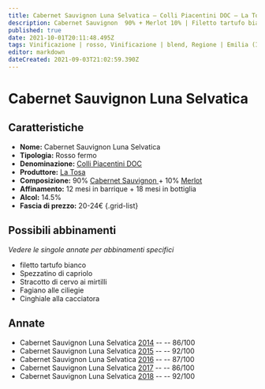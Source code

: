 ```yaml
---
title: Cabernet Sauvignon Luna Selvatica – Colli Piacentini DOC – La Tosa – Emilia (IT) – 20-24€ – 3★-5★
description: Cabernet Sauvignon  90% + Merlot 10% | Filetto tartufo bianco – Spezzatino di capriolo – Stracotto di cervo ai mirtilli – Fagiano alle ciliegie – Cinghiale alla cacciatora
published: true
date: 2021-10-01T20:11:48.495Z
tags: Vinificazione | rosso, Vinificazione | blend, Regione | Emilia (IT), Vinificazione | fermo, Valutazioni | 5 stelle, Vitigni | Cabernet Sauvignon, Vitigni | Merlot, Alimento | manzo, Aromatizzazione | tartufo bianco, Alimento | capriolo, Cottura | spezzatino, Alimento | cervo, Cottura | stracotto, Aromatizzazione | ai mirtilli, Alimento | fagiano, Aromatizzazione | alle ciliegie, Alimento | cinghiale, Aromatizzazione | alla cacciatora, Prezzi | 20-24€
editor: markdown
dateCreated: 2021-09-03T21:02:59.390Z
---
```


# Cabernet Sauvignon Luna Selvatica

## Caratteristiche
- **Nome:** Cabernet Sauvignon Luna Selvatica
- **Tipologia:** Rosso fermo
- **Denominazione:** [Colli Piacentini DOC](/denominazioni/Italia/Emilia/DOC-Colli-Piacentini)
- **Produttore:** [La Tosa](/produttori/Italia/Emilia/La-Tosa) 
- **Composizione:** 90% [Cabernet Sauvignon ](/vitigni/Italia/bacca-nera/cabernet-sauvignon ) + 10% [Merlot](/vitigni/Italia/bacca-nera/merlot)
- **Affinamento:** 12 mesi in barrique + 18 mesi in bottiglia
- **Alcol:** 14.5%
- **Fascia di prezzo:** 20-24€
{.grid-list}



## Possibili abbinamenti
*Vedere le singole annate per abbinamenti specifici*

- filetto tartufo bianco
- Spezzatino di capriolo
- Stracotto di cervo ai mirtilli
- Fagiano alle ciliegie
- Cinghiale alla cacciatora

## Annate
- Cabernet Sauvignon Luna Selvatica [2014](/vini/Italia/Emilia/La-Tosa/Cabernet-Sauvignon-Luna-Selvatica/2014) -- <span class="star-3"></span> -- 86/100
- Cabernet Sauvignon Luna Selvatica [2015](/vini/Italia/Emilia/La-Tosa/Cabernet-Sauvignon-Luna-Selvatica/2015) -- <span class="star-5"></span> -- 92/100
- Cabernet Sauvignon Luna Selvatica [2016](/vini/Italia/Emilia/La-Tosa/Cabernet-Sauvignon-Luna-Selvatica/2016) -- <span class="star-3"></span> -- 87/100
- Cabernet Sauvignon Luna Selvatica [2017](/vini/Italia/Emilia/La-Tosa/Cabernet-Sauvignon-Luna-Selvatica/2016) -- <span class="star-3"></span> -- 86/100
- Cabernet Sauvignon Luna Selvatica [2018](/vini/Italia/Emilia/La-Tosa/Cabernet-Sauvignon-Luna-Selvatica/2018) -- <span class="star-5"></span> -- 92/100
